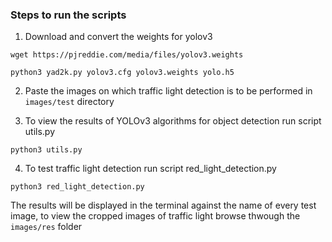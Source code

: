 ### Steps to run the scripts

1. Download and convert the weights for yolov3

`wget https://pjreddie.com/media/files/yolov3.weights`

`python3 yad2k.py yolov3.cfg yolov3.weights yolo.h5`

2. Paste the images on which traffic light detection is to be performed in `images/test` directory

3. To view the results of YOLOv3 algorithms for object detection run script utils.py

`python3 utils.py`

4. To test traffic light detection run script red_light_detection.py

`python3 red_light_detection.py`

The results will be displayed in the terminal against the name of every test image, to view the cropped images of traffic light browse thwough the `images/res` folder 
